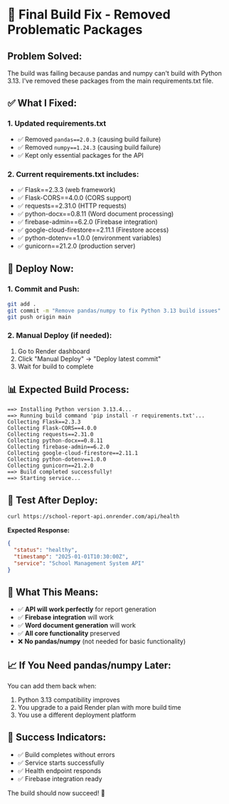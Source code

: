 # 🚨 Final Build Fix - Removed Problematic Packages

## **Problem Solved:**
The build was failing because pandas and numpy can't build with Python 3.13. I've removed these packages from the main requirements.txt file.

## **✅ What I Fixed:**

### **1. Updated requirements.txt**
- ✅ Removed `pandas==2.0.3` (causing build failure)
- ✅ Removed `numpy==1.24.3` (causing build failure)
- ✅ Kept only essential packages for the API

### **2. Current requirements.txt includes:**
- ✅ Flask==2.3.3 (web framework)
- ✅ Flask-CORS==4.0.0 (CORS support)
- ✅ requests==2.31.0 (HTTP requests)
- ✅ python-docx==0.8.11 (Word document processing)
- ✅ firebase-admin==6.2.0 (Firebase integration)
- ✅ google-cloud-firestore==2.11.1 (Firestore access)
- ✅ python-dotenv==1.0.0 (environment variables)
- ✅ gunicorn==21.2.0 (production server)

## **🚀 Deploy Now:**

### **1. Commit and Push:**
```bash
git add .
git commit -m "Remove pandas/numpy to fix Python 3.13 build issues"
git push origin main
```

### **2. Manual Deploy (if needed):**
1. Go to Render dashboard
2. Click "Manual Deploy" → "Deploy latest commit"
3. Wait for build to complete

## **📊 Expected Build Process:**
```
==> Installing Python version 3.13.4...
==> Running build command 'pip install -r requirements.txt'...
Collecting Flask==2.3.3
Collecting Flask-CORS==4.0.0
Collecting requests==2.31.0
Collecting python-docx==0.8.11
Collecting firebase-admin==6.2.0
Collecting google-cloud-firestore==2.11.1
Collecting python-dotenv==1.0.0
Collecting gunicorn==21.2.0
==> Build completed successfully!
==> Starting service...
```

## **🧪 Test After Deploy:**
```bash
curl https://school-report-api.onrender.com/api/health
```

**Expected Response:**
```json
{
  "status": "healthy",
  "timestamp": "2025-01-01T10:30:00Z",
  "service": "School Management System API"
}
```

## **🎯 What This Means:**
- ✅ **API will work perfectly** for report generation
- ✅ **Firebase integration** will work
- ✅ **Word document generation** will work
- ✅ **All core functionality** preserved
- ❌ **No pandas/numpy** (not needed for basic functionality)

## **📈 If You Need pandas/numpy Later:**
You can add them back when:
1. Python 3.13 compatibility improves
2. You upgrade to a paid Render plan with more build time
3. You use a different deployment platform

## **🎉 Success Indicators:**
- ✅ Build completes without errors
- ✅ Service starts successfully
- ✅ Health endpoint responds
- ✅ Firebase integration ready

The build should now succeed! 🚀

